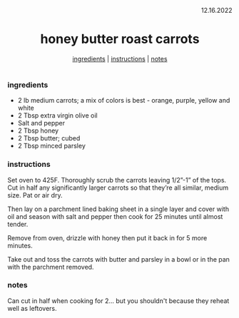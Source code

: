 <p align="right">12.16.2022</p>

<h1 align="center">honey butter roast carrots</h1>

<div align="center">
  <a href="#ingredients">ingredients</a> | 
  <a href="#instructions">instructions</a> | 
  <a href="#notes">notes</a>
</div>
<br>

### ingredients
- 2 lb medium carrots; a mix of colors is best - orange, purple, yellow and white
- 2 Tbsp extra virgin olive oil
- Salt and pepper 
- 2 Tbsp honey 
- 2 Tbsp butter; cubed
- 2 Tbsp minced parsley

### instructions
Set oven to 425F. Thoroughly scrub the carrots leaving 1/2”-1” of the tops. Cut in half any significantly larger carrots so that they’re all similar, medium size. Pat or air dry. 

Then lay on a parchment lined baking sheet in a single layer and cover with oil and season with salt and pepper then cook for 25 minutes until almost tender. 

Remove from oven, drizzle with honey then put it back in for 5 more minutes.  

Take out and toss the carrots with butter and parsley in a bowl or in the pan with the parchment removed. 

### notes
Can cut in half when cooking for 2... but you shouldn't because they reheat well as leftovers.

